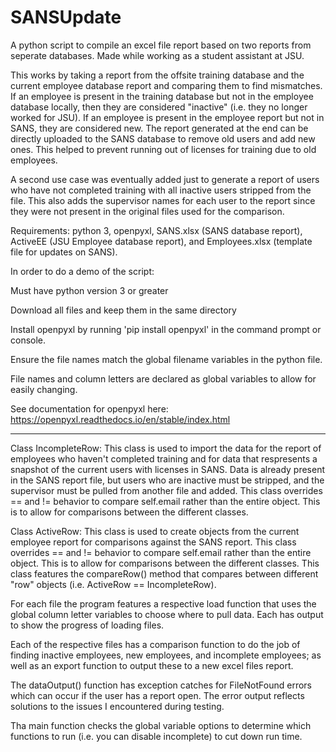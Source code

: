 # SANSUpdate
A python script to compile an excel file report based on two reports from seperate databases. Made while working as a student assistant at JSU.

This works by taking a report from the offsite training database and the current employee database report and comparing them to find mismatches. If an employee is present in the training database but not in the employee database locally, then they are considered "inactive" (i.e. they no longer worked for JSU). If an employee is present in the employee report but not in SANS, they are considered new. The report generated at the end can be directly uploaded to the SANS database to remove old users and add new ones. This helped to prevent running out of licenses for training due to old employees.

A second use case was eventually added just to generate a report of users who have not completed training with all inactive users stripped from the file. This also adds the supervisor names for each user to the report since they were not present in the original files used for the comparison.

Requirements: python 3, openpyxl, SANS.xlsx (SANS database report), ActiveEE (JSU Employee database report), and Employees.xlsx (template file for updates on SANS).

In order to do a demo of the script:

Must have python version 3 or greater

Download all files and keep them in the same directory

Install openpyxl by running 'pip install openpyxl' in the command prompt or console.

Ensure the file names match the global filename variables in the python file.

File names and column letters are declared as global variables to allow for easily changing.

See documentation for openpyxl here: https://openpyxl.readthedocs.io/en/stable/index.html

--------------------------------------------------------------------------------------------------------------------------------

Class IncompleteRow:
This class is used to import the data for the report of employees who haven't completed training and for data that respresents a snapshot of the current users with licenses in SANS. Data is already present in the SANS report file, but users who are inactive must be stripped, and the supervisor must be pulled from another file and added. This class overrides == and != behavior to compare self.email rather than the entire object. This is to allow for comparisons between the different classes.

Class ActiveRow:
This class is used to create objects from the current employee report for comparisons against the SANS report. This class overrides == and != behavior to compare self.email rather than the entire object. This is to allow for comparisons between the different classes. This class features the compareRow() method that compares between different "row" objects (i.e. ActiveRow == IncompleteRow). 

For each file the program features a respective load function that uses the global column letter variables to choose where to pull data. Each has output to show the progress of loading files. 

Each of the respective files has a comparison function to do the job of finding inactive employees, new employees, and incomplete employees; as well as an export function to output these to a new excel files report.

The dataOutput() function has exception catches for FileNotFound errors which can occur if the user has a report open. The error output reflects solutions to the issues I encountered during testing. 

Tha main function checks the global variable options to determine which functions to run (i.e. you can disable incomplete) to cut down run time. 
